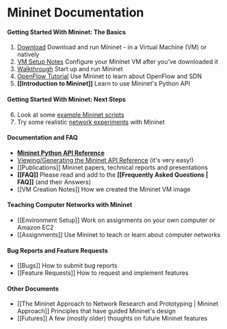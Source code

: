 Mininet Documentation
============

#### Getting Started With Mininet: The Basics
1. [Download](http://mininet.github.com/download) Download and run Mininet - in a Virtual Machine (VM) or natively
2. [VM Setup Notes](http://mininet.github.com/vm-setup-notes) Configure your Mininet VM after you've downloaded it
3. [Walkthrough](http://mininet.github.com/walkthrough) Start up and run Mininet
4. [OpenFlow Tutorial](http://www.openflow.org/wk/index.php/OpenFlow_Tutorial) Use Mininet to learn about OpenFlow and SDN
5. **[[Introduction to Mininet]]** Learn to use Mininet's Python API

#### Getting Started With Mininet: Next Steps
6. Look at some [example Mininet scripts](https://github.com/mininet/mininet/tree/master/examples)
7. Try some realistic [network experiments](http://reproducingnetworkresearch.wordpress.com) with Mininet

#### Documentation and FAQ
* **[Mininet Python API Reference](http://mininet.github.com/api/hierarchy.html)**
* [Viewing/Generating the Mininet API Reference](Mininet-API-Documentation) (it's very easy!)
* [[Publications]] Mininet papers, technical reports and presentations
* **[[FAQ]]** Please read and add to the **[[Frequently Asked Questions | FAQ]]** (and their Answers)
* [[VM Creation Notes]] How we created the Mininet VM image

#### Teaching Computer Networks with Mininet
* [[Environment Setup]] Work on assignments on your own computer or Amazon EC2
* [[Assignments]] Use Mininet to teach or learn about computer networks

#### Bug Reports and Feature Requests
* [[Bugs]] How to submit bug reports
* [[Feature Requests]] How to request and implement features

#### Other Documents

* [[The Mininet Approach to Network Research and Prototyping | Mininet Approach]] Principles that have guided Mininet's design
* [[Futures]] A few (mostly older) thoughts on future Mininet features

<!-- comment this out since it's obsolete
* [Release Plan](Release-Plan) Planning and task lists for Mininet releases
-->